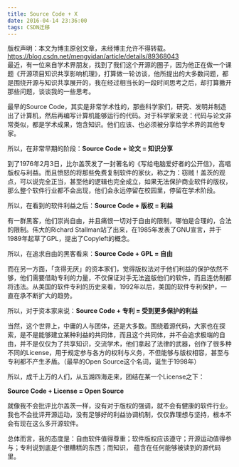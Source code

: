 ```yaml
---
title: Source Code + X
date: 2016-04-14 23:36:00
tags: CSDN迁移
---
```

 版权声明：本文为博主原创文章，未经博主允许不得转载。 https://blog.csdn.net/mengyidan/article/details/89368043   
   最近，有一位来自学术界朋友，找到了我们这个开源的圈子，因为他正在做一个课题《开源项目知识共享影响机理》，打算做一轮访谈，他所提出的大多数问题，都是围绕开源与知识共享展开的，我在经过相当长的一段时间思考之后，却打算撇开那些问题，谈谈我的一些思考。

 最早的Source Code，其实是非常学术性的，那些科学家们，研究、发明并制造出了计算机，然后再编写计算机能够运行的代码。对于科学家来说：代码与论文非常类似，都是学术成果，饱含知识。他们应该、也必须被分享给学术界的其他专家。

 所以，在非常早期的阶段：**Source Code + 论文 = 知识分享**

 到了1976年2月3日，比尔盖茨发了一封著名的《写给电脑爱好者的公开信》，高唱版权与利益。而且愤怒的将那些免费复制软件的家伙，称之为：窃贼！盖茨的观点，可以说完全正当，甚至他的逻辑也完全成立，如果无法保护商业软件的版权，那么整个软件行业都不会出现，他们会永远停留在校园里，停留在学术阶段。

 所以，在看到的软件利益之后：**Source Code + 版权 = 利益**

 有一群黑客，他们崇尚自由，并且痛恨一切对于自由的限制，哪怕是合理的，合法的限制。伟大的Richard Stallman站了出来，在1985年发表了GNU宣言，并于1989年起草了GPL，提出了Copyleft的概念。

 所以，在追求自由的黑客看来：**Source Code + GPL = 自由**

 而在另一方面，「贪得无厌」的资本家们，觉得版权法对于他们利益的保护依然不够，他们需要借助专利的力量，不仅保证对手无法盗版他们的软件，而且连仿制都将违法。从美国的软件专利的历史来看，1992年以后，美国的软件专利保护，一直在承不断扩大的趋势。

 所以，对于资本家来说：**Source Code + 专利 = 受到更多保护的利益**

 当然，这个世界上，中庸的人与团体，还是大多数。围绕着源代码，大家也在探索，是不是能够建立某种利益的共同体，而且这个共同体，并不会追求极端的自由，并不是仅仅为了共享知识，交流学术，他们拿起了法律的武器，创作了很多种不同的License，用于规定参与各方的权利与义务，不但能够与版权相容，甚至与 专利都不产生矛盾。（最早的Open Source这个名词，诞生于1998年）

 所以，成千上万的人们，从五湖四海走来，团结在某一个License之下：

 **Source Code + License = Open Source**

 就像我不会批评比尔盖茨一样，没有对于版权的强调，就不会有健康的软件行业。我也不会批评开源运动，没有足够好的利益协调机制，仅仅靠理想与坚持，根本不会有现在这么多开源软件。

 总体而言，我的态度是：自由软件值得尊重；软件版权应该遵守；开源运动值得参与；专利说到底是个很糟糕的东西；而知识， 蕴含在任何能够被读到的源代码里。

   
   
 